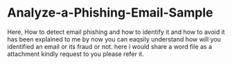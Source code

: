 # Analyze-a-Phishing-Email-Sample
Here, How to detect email phishing and how to identify it and how to avoid it has been explained to me by 
now you can eaqsily understand how will you identified an email or its fraud or not.
here i would share a word file as a attachment kindly request to you please refer it.
